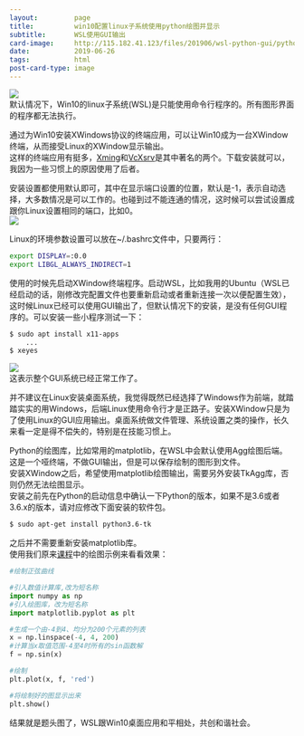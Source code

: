 ```yaml
---
layout:         page
title:          win10配置linux子系统使用python绘图并显示
subtitle:       WSL使用GUI输出
card-image:		http://115.182.41.123/files/201906/wsl-python-gui/python-sin.png
date:           2019-06-26
tags:           html
post-card-type: image
---
```

![](http://115.182.41.123/files/201906/wsl-python-gui/python-sin.png)  
默认情况下，Win10的linux子系统(WSL)是只能使用命令行程序的。所有图形界面的程序都无法执行。  

通过为Win10安装XWindows协议的终端应用，可以让Win10成为一台XWindow终端，从而接受Linux的XWindow显示输出。  
这样的终端应用有挺多，[Xming](https://sourceforge.net/projects/xming/)和[VcXsrv](https://sourceforge.net/projects/vcxsrv/)是其中著名的两个。下载安装就可以，我因为一些习惯上的原因使用了后者。  

安装设置都使用默认即可，其中在显示端口设置的位置，默认是-1，表示自动选择，大多数情况是可以工作的。也碰到过不能连通的情况，这时候可以尝试设置成跟你Linux设置相同的端口，比如0。  
![](http://115.182.41.123/files/201906/wsl-python-gui/VcXrvSetting.png)  

Linux的环境参数设置可以放在~/.bashrc文件中，只要两行：  
```bash
export DISPLAY=:0.0
export LIBGL_ALWAYS_INDIRECT=1
```
使用的时候先启动XWindow终端程序。启动WSL，比如我用的Ubuntu（WSL已经启动的话，刚修改完配置文件也要重新启动或者重新连接一次以便配置生效），这时候Linux已经可以使用GUI输出了，但默认情况下的安装，是没有任何GUI程序的。可以安装一些小程序测试一下：  
```bash
$ sudo apt install x11-apps
    ...
$ xeyes
```
![](http://115.182.41.123/files/201906/wsl-python-gui/xeyes.png)  
这表示整个GUI系统已经正常工作了。  

并不建议在Linux安装桌面系统，我觉得既然已经选择了Windows作为前端，就踏踏实实的用Windows，后端Linux使用命令行才是正路子。安装XWindow只是为了使用Linux的GUI应用输出。桌面系统做文件管理、系统设置之类的操作，长久来看一定是得不偿失的，特别是在技能习惯上。  

Python的绘图库，比如常用的matplotlib，在WSL中会默认使用Agg绘图后端。这是一个哑终端，不做GUI输出，但是可以保存绘制的图形到文件。  
安装XWindow之后，希望使用matplotlib绘图输出，需要另外安装TkAgg库，否则仍然无法绘图显示。  
安装之前先在Python的启动信息中确认一下Python的版本，如果不是3.6或者3.6.x的版本，请对应修改下面安装的软件包。  
```bash
$ sudo apt-get install python3.6-tk
```
之后并不需要重新安装matplotlib库。  
使用我们原来[课程](http://blog.17study.com.cn/2018/12/29/python3-lesson12/)中的绘图示例来看看效果：  
```python
#绘制正弦曲线

#引入数值计算库,改为短名称
import numpy as np
#引入绘图库，改为短名称
import matplotlib.pyplot as plt

#生成一个由-4到4、均分为200个元素的列表
x = np.linspace(-4, 4, 200) 
#计算当x取值范围-4至4时所有的sin函数解
f = np.sin(x)

#绘制
plt.plot(x, f, 'red') 

#将绘制好的图显示出来
plt.show()
```
结果就是题头图了，WSL跟Win10桌面应用和平相处，共创和谐社会。  


